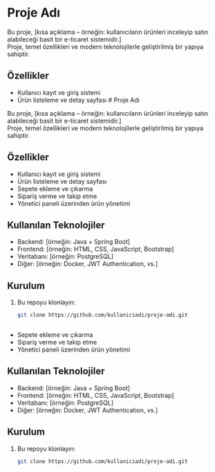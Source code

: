 # Proje Adı

Bu proje, [kısa açıklama – örneğin: kullanıcıların ürünleri inceleyip satın alabileceği basit bir e-ticaret sistemidir.]  
Proje, temel özellikleri ve modern teknolojilerle geliştirilmiş bir yapıya sahiptir.

## Özellikler

- Kullanıcı kayıt ve giriş sistemi  
- Ürün listeleme ve detay sayfası # Proje Adı

Bu proje, [kısa açıklama – örneğin: kullanıcıların ürünleri inceleyip satın alabileceği basit bir e-ticaret sistemidir.]  
Proje, temel özellikleri ve modern teknolojilerle geliştirilmiş bir yapıya sahiptir.

## Özellikler

- Kullanıcı kayıt ve giriş sistemi  
- Ürün listeleme ve detay sayfası  
- Sepete ekleme ve çıkarma  
- Sipariş verme ve takip etme  
- Yönetici paneli üzerinden ürün yönetimi

## Kullanılan Teknolojiler

- Backend: [örneğin: Java + Spring Boot]
- Frontend: [örneğin: HTML, CSS, JavaScript, Bootstrap]
- Veritabanı: [örneğin: PostgreSQL]
- Diğer: [örneğin: Docker, JWT Authentication, vs.]

## Kurulum

1. Bu repoyu klonlayın:

   ```bash
   git clone https://github.com/kullaniciadi/proje-adi.git
 
- Sepete ekleme ve çıkarma  
- Sipariş verme ve takip etme  
- Yönetici paneli üzerinden ürün yönetimi

## Kullanılan Teknolojiler

- Backend: [örneğin: Java + Spring Boot]
- Frontend: [örneğin: HTML, CSS, JavaScript, Bootstrap]
- Veritabanı: [örneğin: PostgreSQL]
- Diğer: [örneğin: Docker, JWT Authentication, vs.]

## Kurulum

1. Bu repoyu klonlayın:

   ```bash
   git clone https://github.com/kullaniciadi/proje-adi.git
